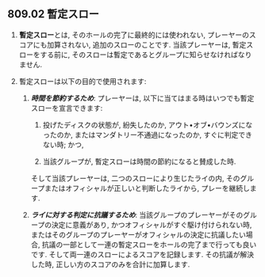## 809.02 暫定スロー

1. **暫定スロー**とは,
そのホールの完了に最終的には使われない,
プレーヤーのスコアにも加算されない,
追加のスローのことです.
当該プレーヤーは,
暫定スローをする前に,
そのスローは暫定であるとグループに知らせなければなりません.

1. 暫定スローは以下の目的で使用されます:

    1. **_時間を節約するため_**:
    プレーヤーは,
    以下に当てはまる時はいつでも暫定スローを宣言できます:

        1. 投げたディスクの状態が,
        紛失したのか,
        アウト•オブ•バウンズになったのか,
        またはマンダトリー不通過になったのか,
        すぐに判定できない時; かつ,

        1. 当該グループが,
        暫定スローは時間の節約になると賛成した時.

        そして当該プレーヤーは,
        二つのスローにより生じたライの内,
        そのグループまたはオフィシャルが正しいと判断したライから,
        プレーを継続します.

    2. **_ライに対する判定に抗議するため_**:
    当該グループのプレーヤーがそのグループの決定に意義があり,
    かつオフィシャルがすぐ駆け付けられない時,
    またはそのグループのプレーヤーがオフィシャルの決定に抗議したい場合,
    抗議の一部として一連の暫定スローをホールの完了まで行っても良いです.
    そして両一連のスローによるスコアを記録します.
    その抗議が解決した時,
    正しい方のスコアのみを合計に加算します.
